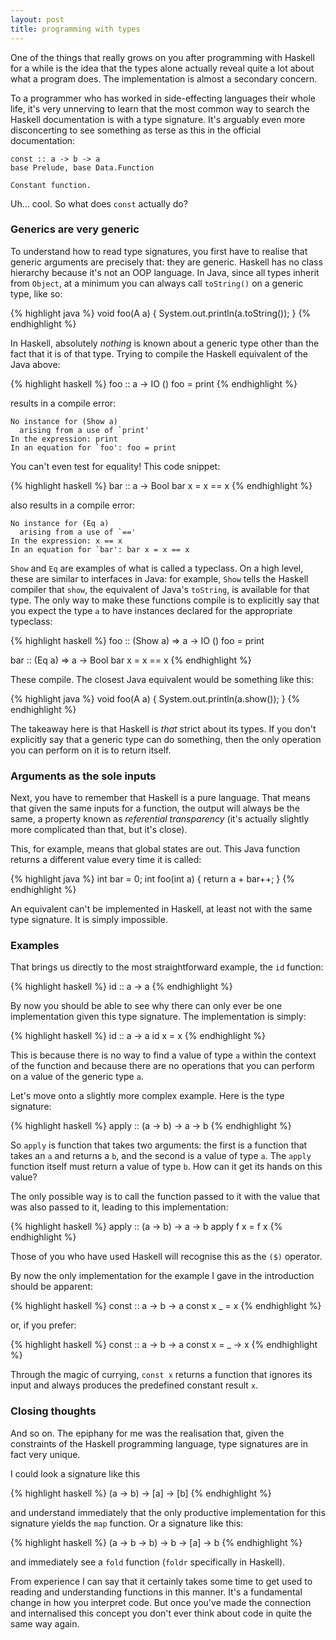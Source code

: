 ```yaml
---
layout: post
title: programming with types
---
```


One of the things that really grows on you after programming with Haskell for a
while is the idea that the types alone actually reveal quite a lot about what a
program does. The implementation is almost a secondary concern.

To a programmer who has worked in side-effecting languages their whole life,
it's very unnerving to learn that the most common way to search the Haskell
documentation is with a type signature. It's arguably even more disconcerting to
see something as terse as this in the official documentation:

```
const :: a -> b -> a
base Prelude, base Data.Function

Constant function.
```

Uh... cool. So what does `const` actually do?

### Generics are very generic

To understand how to read type signatures, you first have to realise that
generic arguments are precisely that: they are generic. Haskell has no class
hierarchy because it's not an OOP language. In Java, since all types inherit
from `Object`, at a minimum you can always call `toString()` on a generic type,
like so:

{% highlight java %}
<A> void foo(A a) {
    System.out.println(a.toString());
}
{% endhighlight %}

In Haskell, absolutely _nothing_ is known about a generic type other than the
fact that it is of that type. Trying to compile the Haskell equivalent of the
Java above:

{% highlight haskell %}
foo :: a -> IO ()
foo = print
{% endhighlight %}

results in a compile error:

```
No instance for (Show a)
  arising from a use of `print'
In the expression: print
In an equation for `foo': foo = print
```

You can't even test for equality! This code snippet:

{% highlight haskell %}
bar :: a -> Bool
bar x = x == x
{% endhighlight %}

also results in a compile error:

```
No instance for (Eq a)
  arising from a use of `=='
In the expression: x == x
In an equation for `bar': bar x = x == x
```

`Show` and `Eq` are examples of what is called a typeclass. On a high level,
these are similar to interfaces in Java: for example, `Show` tells the Haskell
compiler that `show`, the equivalent of Java's `toString`, is available for that
type. The only way to make these functions compile is to explicitly say that you
expect the type `a` to have instances declared for the appropriate typeclass:

{% highlight haskell %}
foo :: (Show a) => a -> IO ()
foo = print

bar :: (Eq a) => a -> Bool
bar x = x == x
{% endhighlight %}

These compile. The closest Java equivalent would be something like this:

{% highlight java %}
<A extends Show> void foo(A a) {
    System.out.println(a.show());
}
{% endhighlight %}

The takeaway here is that Haskell is _that_ strict about its types. If you don't
explicitly say that a generic type can do something, then the only operation you
can perform on it is to return itself.

### Arguments as the sole inputs

Next, you have to remember that Haskell is a pure language. That means that
given the same inputs for a function, the output will always be the same, a
property known as _referential transparency_ (it's actually slightly more
complicated than that, but it's close).

This, for example, means that global states are out. This Java function returns
a different value every time it is called:

{% highlight java %}
int bar = 0;
int foo(int a) {
    return a + bar++;
}
{% endhighlight %}

An equivalent can't be implemented in Haskell, at least not with the same type
signature. It is simply impossible.

### Examples

That brings us directly to the most straightforward example, the `id` function:

{% highlight haskell %}
id :: a -> a
{% endhighlight %}

By now you should be able to see why there can only ever be one implementation
given this type signature. The implementation is simply:

{% highlight haskell %}
id :: a -> a
id x = x
{% endhighlight %}

This is because there is no way to find a value of type `a` within the context
of the function and because there are no operations that you can perform on a
value of the generic type `a`.

Let's move onto a slightly more complex example. Here is the type signature:

{% highlight haskell %}
apply :: (a -> b) -> a -> b
{% endhighlight %}

So `apply` is function that takes two arguments: the first is a function that
takes an `a` and returns a `b`, and the second is a value of type `a`. The
`apply` function itself must return a value of type `b`. How can it get its
hands on this value?

The only possible way is to call the function passed to it with the value that
was also passed to it, leading to this implementation:

{% highlight haskell %}
apply :: (a -> b) -> a -> b
apply f x = f x
{% endhighlight %}

Those of you who have used Haskell will recognise this as the `($)` operator.

By now the only implementation for the example I gave in the introduction should
be apparent:

{% highlight haskell %}
const :: a -> b -> a
const x _ = x
{% endhighlight %}

or, if you prefer:

{% highlight haskell %}
const :: a -> b -> a
const x = \_ -> x
{% endhighlight %}

Through the magic of currying, `const x` returns a function that ignores its
input and always produces the predefined constant result `x`.

### Closing thoughts

And so on. The epiphany for me was the realisation that, given the constraints
of the Haskell programming language, type signatures are in fact very unique.

I could look a signature like this

{% highlight haskell %}
(a -> b) -> [a] -> [b]
{% endhighlight %}

and understand immediately that the only productive implementation for this
signature yields the `map` function. Or a signature like this:

{% highlight haskell %}
(a -> b -> b) -> b -> [a] -> b
{% endhighlight %}

and immediately see a `fold` function (`foldr` specifically in Haskell).

From experience I can say that it certainly takes some time to get used to
reading and understanding functions in this manner. It's a fundamental change in
how you interpret code. But once you've made the connection and internalised
this concept you don't ever think about code in quite the same way again.
